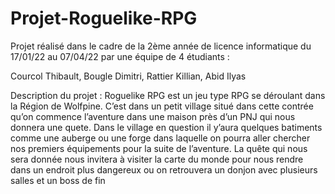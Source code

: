 # Projet-Roguelike-RPG

Projet réalisé dans le cadre de la 2ème année de licence informatique du 17/01/22 au 07/04/22 par une équipe de 4 étudiants : 

Courcol Thibault,
Bougle Dimitri,
Rattier Killian,
Abid Ilyas

Description du projet :
Roguelike RPG est un jeu type RPG se déroulant dans la Région de Wolfpine. C’est dans un petit village situé dans cette contrée qu’on commence l’aventure dans une maison près d’un PNJ qui nous donnera une quete. Dans le village en question il y’aura quelques batiments comme une auberge ou une forge dans laquelle on pourra aller chercher nos premiers équipements pour la suite de l’aventure. La quête qui nous sera donnée nous invitera à visiter la carte du monde pour nous rendre dans un endroit plus dangereux ou on retrouvera un donjon avec plusieurs salles et un boss de fin


